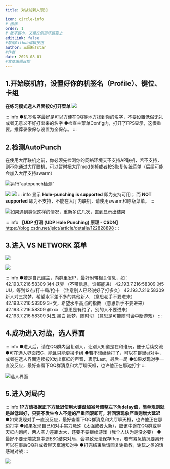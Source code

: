 ```yaml
---
title: 对战前新人须知

icon: circle-info
# 图标
order: 1
# 数字越小，文章左侧排序越靠上
editLink: false
#禁用Github编辑按钮
author: 三回転Tstar
#作者
date: 2023-08-01
#文章编辑日期
---
```


## **1.开始联机前，设置好你的机签名（Profile）、键位、卡组**

**在练习模式选人界面按C打开菜单**
![](https://img.514.live/img/202308011408888.png)

::: info
●机签名字最好是可以方便在QQ等地方找到你的名字，不要设置低俗无礼或者无意义不好打出来的名字
●检查主菜单Config内，打开了FPS显示，这很重要。推荐录像保存设置为全保存。
:::

## **2.检测AutoPunch**
在使用大厅联机之前，你必须先检测你的网络环境支不支持AP联机，若不支持，则不能通过大厅联机，可以暂时把大厅mod关掉或者按S恢复传统菜单（后续可能会加入大厅支持swarm）

![运行“autopunch检测”](https://img.514.live/img/202308011508215.png)

![](https://img.514.live/img/202308011509662.png)
![](https://img.514.live/img/202308011712361.png)
::: info
显示 **Hole-punching is supported** 即为支持可用；
而 **NOT supported** 即为不支持，不能在大厅内联机，请使用swarm和原版菜单。
:::

![如果遇到类似这样的情况，重新多试几次，直到显示出结果](https://img.514.live/img/202308011510073.png)

::: info
**【UDP 打洞 (UDP Hole Punching) 原理 - CSDN】**
 https://blog.csdn.net/jsict/article/details/122828898
:::


## **3.进入 VS NETWORK 菜单**
![](https://img.514.live/img/202308011410282.png)

![](https://img.514.live/img/202308011410870.png)

::: info
●若是自己建主，向群里发IP，最好附带相关信息，如：
42.193.7.216:58309 对4 妖梦 （不带信息，谁都能进）
42.193.7.216:58309 对5 UU，等到12点/打十局/抢十 （注意别人已经说好了打多久）
42.193.7.216:58309 新人对三灵梦，希望水平差不多的其他新人 （意思老手不要进来）
42.193.7.216:58309 3+文，希望水平高点的指教 （意思新手不要进来）
42.193.7.216:58309 @xxx （意思是有约了，别的人不要进来）
42.193.7.216:58309 对五 黑白 妖梦，随时切 （意思是可能随时会中断游戏）
:::

## **4.成功进入对战，选人界面**

::: info
●进入后，请在QQ群内回复别人，让别人知道是在和谁玩，便于后续交流
●可在选人界面按C，能且只能更换卡组
●若不想继续打了，可以在群里at对手，或者在选人界面连续按X发出框框的声音，表示Last，最后一局
●如果发现对手一直没反应，最好查看下QQ群消息和大厅聊天框，也许他正在那边打字
:::

![选人界面](https://img.514.live/img/202308011415274.png)

## **5.进入对局内**

::: info
**1P方请根据正下方延迟使用大键盘加减号调整左下角delay值，简单规则就是越低越好，只要不发生令人不适的严重回滚即可，若回滚现象严重则增大延迟**
●如果发现对手一直没反应，最好查看下QQ群消息和大厅聊天框，也许他正在那边打字
●如果发现自己和对手实力悬殊（太强或者太新），应该中途在QQ群或聊天框内询问，两人实力差距太大，还要不要继续游戏（我个人认为是没必要）
●最好不要无端故意中途ESC结束对局，会导致无法保存Rep，若有紧急情况要离开可以在事后QQ群或者聊天框通知对手
●打完结束后请回复谢指教，谢玩之类的话感谢对战
:::

![](https://img.514.live/img/202308011417441.png)



